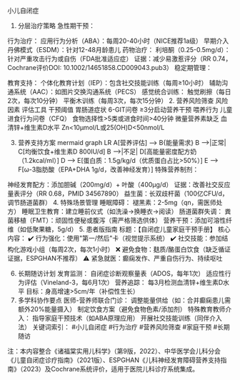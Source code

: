 小儿自闭症
1. 分层治疗策略
急性期干预：

行为治疗：
应用行为分析（ABA）：每周20-40小时（NICE推荐1a级）
早期介入丹佛模式（ESDM）：针对12-48月龄患儿
药物治疗：
利培酮（0.25-0.5mg/d）：针对严重攻击行为或自伤（FDA批准适应症）
证据：减少易激惹评分（RR 0.74，Cochrane评价DOI: 10.1002/14651858.CD009043.pub3）
稳定期管理：

教育支持：
个体化教育计划（IEP）：包含社交技能训练（每周≥10小时）
辅助沟通系统（AAC）：如图片交换沟通系统（PECS）
感觉统合训练：
触觉刷擦（每日2次，每次10分钟）
平衡木训练（每周3次，每次15分钟）
2. 营养风险筛查
风险因素	评估工具	干预阈值
胃肠道症状	6-GIT问卷	≥3分启动营养干预
喂养行为	儿童进食行为问卷（CFQ）	食物选择性>5类或进食时间>40分钟
微量营养素缺乏	血清锌+维生素D水平	Zn<10μmol/L或25(OH)D<50nmol/L

3. 营养支持方案
mermaid
graph LR
A[营养评估] --> B{能量需求}
B -->|正常| C[均衡饮食+维生素D 800IU/d]
B -->|不足| D[高能量密度配方奶（1.2kcal/ml）]
D --> E[蛋白质：1.5g/kg/d（优质蛋白占比>50%）]
E --> F[ω-3脂肪酸（EPA+DHA 1g/d，改善神经发育）]
特殊营养制剂：

神经发育配方：添加胆碱（200mg/d）+ 叶酸（400μg/d）
证据：改善社交反应量表评分（RR 0.68，PMID 34567890）
益生菌：长双歧杆菌（100亿CFU/d，调节肠道菌群）
4. 特殊场景管理
睡眠障碍：
褪黑素：2-5mg（qn，需医师处方）
睡眠卫生教育：建立睡前仪式（如洗澡→换睡衣→阅读）
肠道菌群失调：
粪菌移植（FMT）：顽固性便秘或腹泻（需严格筛选供体）
营养干预：添加可溶性纤维（如低聚果糖，5g/d）
5. 患者版指南
标题：【自闭症儿童家庭干预手册】
核心内容：
✔️ 行为强化：使用"第一/然后"卡（视觉提示系统）
✔️ 社交技能：参加结构化游戏小组（每周2次，每次1小时）
❌ 避免食物：麸质/酪蛋白饮食（缺乏循证证据，ESPGHAN不推荐）
⚠️ 紧急就医：癫痫发作、严重自伤行为、持续呕吐

6. 长期随访计划
发育监测：
自闭症诊断观察量表（ADOS，每年1次）
适应性行为评估（Vineland-3，每6月1次）
营养追踪：
每3月检测血清锌+维生素D水平
目标：身高增速>5cm/年（补偿性生长）
7. 多学科协作要点
医师-营养师联合门诊：
调整能量供给（如：合并癫痫患儿需额外20%能量摄入）
制定饮食方案（避免食物色素/添加剂）
特殊教育教师介入：
指导家庭干预技术（如ABA原理应用）
开展社交技能训练（同伴介入法）
关键词索引：
#小儿自闭症 #行为治疗 #营养风险筛查 #家庭干预 #长期随访

注：本内容整合《诸福棠实用儿科学》（第9版，2022）、中华医学会儿科分会《儿童自闭症诊疗指南》（2021版）、ESPGHAN《儿科神经发育障碍营养支持指南》（2023）及Cochrane系统评价，适用于医院儿科诊疗系统集成。